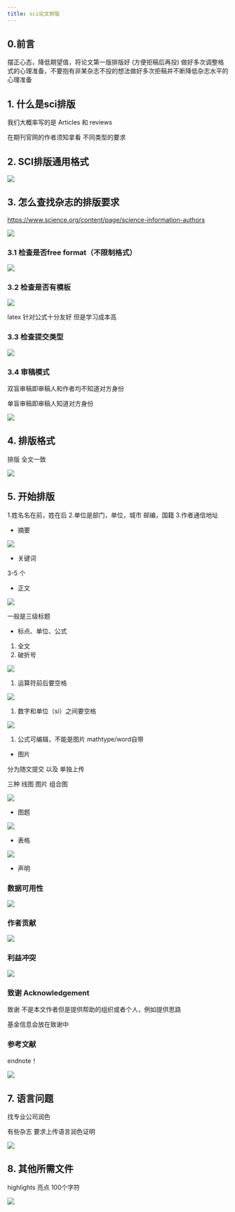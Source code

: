 ```yaml
---
title: sci论文排版
---
```


## 0.前言

摆正心态，降低期望值，将论文第一版排版好 (方便拒稿后再投)
做好多次调整格式的心理准备，不要抱有非某杂志不投的想法做好多次拒稿并不断降低杂志水平的心理准备

## 1. 什么是sci排版

我们大概率写的是 Articles 和 reviews

在期刊官网的作者须知拿看 不同类型的要求

## 2. SCI排版通用格式

![](https://pic.imgdb.cn/item/64b51ff61ddac507cce403ee.png)

## 3. 怎么查找杂志的排版要求

https://www.science.org/content/page/science-information-authors

![](https://pic.imgdb.cn/item/64b51ff71ddac507cce40678.png)

### 3.1 检查是否free format（不限制格式）

![](https://pic.imgdb.cn/item/64b51ff81ddac507cce40892.png)

### 3.2 检查是否有模板

![](https://pic.imgdb.cn/item/64b51ff81ddac507cce40abe.png)

latex 针对公式十分友好 但是学习成本高

### 3.3 检查提交类型

![](https://pic.imgdb.cn/item/64b520421ddac507cce53400.png)

### 3.4 审稿模式

双盲审稿即审稿人和作者均不知道对方身份

单盲审稿即审稿人知道对方身份

![](https://pic.imgdb.cn/item/64b520421ddac507cce535cd.png)

## 4. 排版格式

排版 全文一致

![](https://pic.imgdb.cn/item/64b520441ddac507cce53aa1.png)

## 5. 开始排版



1.姓名名在前，姓在后
2.单位是部门，单位，城市 邮编，国籍
3.作者通信地址

- 摘要

![](https://pic.imgdb.cn/item/64b520451ddac507cce53ee5.png)

- 关键词

3-5 个

- 正文

![](https://pic.imgdb.cn/item/64b5207a1ddac507cce626c1.png)

一般是三级标题

- 标点、单位、公式

1. 全文 
2. 破折号

![](https://pic.imgdb.cn/item/64b5207a1ddac507cce6276e.png)

1. 运算符前后要空格

![](https://pic.imgdb.cn/item/64b5207a1ddac507cce629a8.png)

1. 数字和单位（si）之间要空格

![](https://pic.imgdb.cn/item/64b5207a1ddac507cce629a8.png)

1. 公式可编辑，不能是图片 mathtype/word自带

- 图片

分为随文提交 以及 单独上传

三种 线图 图片 组合图

![](https://pic.imgdb.cn/item/64b5207c1ddac507cce62fbd.png)

- 图题

![](https://pic.imgdb.cn/item/64b520e81ddac507cce7ddfe.png)

- 表格

![](https://pic.imgdb.cn/item/64b520e81ddac507cce7dfda.png)

- 声明

### 数据可用性

![](https://pic.imgdb.cn/item/64b520e91ddac507cce7e3c2.png)

### 作者贡献

![](https://pic.imgdb.cn/item/64b520ea1ddac507cce7e716.png)

### 利益冲突

![](https://pic.imgdb.cn/item/64b521231ddac507cce8cae4.png)

### 致谢 Acknowledgement

致谢 不是本文作者但是提供帮助的组织或者个人，例如提供思路

基金信息会放在致谢中

### 参考文献

endnote！

![](https://pic.imgdb.cn/item/64b521231ddac507cce8cc29.png)

## 7. 语言问题

找专业公司润色

有些杂志 要求上传语言润色证明

![](https://pic.imgdb.cn/item/64b521231ddac507cce8cd86.png)

## 8. 其他所需文件

highlights 亮点 100个字符

![](https://pic.imgdb.cn/item/64b521241ddac507cce8d008.png)

